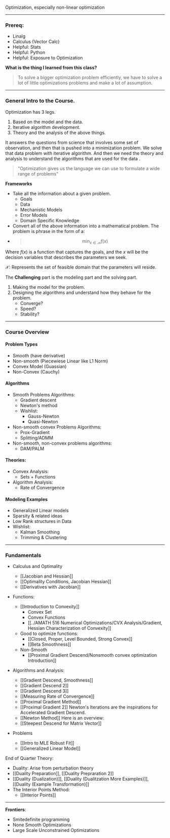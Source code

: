 Optimization, especially non-linear optimization

---
### **Prereq:** 
* Linalg
* Calculus (Vector Calc)
* Helpful: Stats 
* Helpful: Python 
* Helpful: Exposure to Optimization

**What is the thing I learned from this class?** 

> To solve a bigger optimization problem efficiently, we have to solve a lot of little optimizations problems and make a lot of assumption. 

---
### **General Intro to the Course.** 

Optimization has 3 legs. 
1. Based on the model and the data. 
2. Iterative algorithm development.
3. Theory and the analysis of the above things. 

It answers the questions from science that involves some set of observation, and then that is pushed into a minimization problem. We solve that data problem with iterative algorithm. And then we need the theory and analysis to understand the algorithms that are used for the data .

> "Optimization gives us the language we can use to formulate a wide range of problems"

**Frameworks**

* Take all the information about a given problem. 
	* Goals
	* Data
	* Mechanistic Models 
	* Error Models 
	* Domain Specific Knowledge
* Convert all of the above information into a mathematical problem. The problem is phrase in the form of a: 
* > $$\min_{x\in \mathcal{X}} f(x)$$

Where $f(x)$ is a function that captures the goals, and the $x$ will be the decision variables that describes the parameters we seek. 

$\mathcal{X}$: Represents the set of feasible domain that the parameters will reside. 

The **Challenging** part is the modeling part and the solving part. 
1. Making the model for the problem.
2. Designing the algorithms and understand how they behave for the problem. 
	* Converge? 
	* Speed? 
	* Stability?

---
### **Course Overview**
#### Problem Types
* Smooth (have derivative)
* Non-smooth (Piecewiese Linear like L1 Norm)
* Convex Model (Guassian)
* Non-Convex (Cauchy)

#### Algorithms
* Smooth Problems Algorithms: 
	* Gradient descent 
	* Newton's method 
	* Wishlist: 
		* Gauss-Newton
		* Quasi-Newton
* Non-smooth convex Problems Algorithms: 
	* Prox-Gradient
	* Splitting/ADMM 
* Non-smooth, non-convex problems algorithms: 
	* DAM/PALM

#### Theories: 
* Convex Analysis: 
	* Sets + Functions
* Algorithm Analysis: 
	* Rate of Convergence

#### Modeling Examples
* Generalized Linear models 
* Sparsity & related ideas
* Low Rank structures in Data
* Wishlist: 
	* Kalman Smoothing
	* Trimming & Clustering


---

### **Fundamentals**
* Calculus and Optimality
	* [[Jacobian and Hessian]]
	* [[Optimality Conditions, Jacobian Hessian]]
	* [[Derivatives with Jacobian]]

* Functions: 
	* [[Introduction to Convexity]] 
		* Convex Set
		* Convex Functions
		* [[../AMATH 516 Numerical Optimizations/CVX Analysis/Gradient, Hessian Characterization of Convexity]]
	* Good to optimize functions: 
		* [[Closed, Proper, Level Bounded, Strong Convex]]
		* [[Beta Smoothness]]
	* Non-Smooth
		* [[Proximal Gradient Descend/Nonsmooth convex optimization Introduction]]
		
* Algorithms and Analysis: 
	* [[Gradient Descend, Smoothness]]
	* [[Gradient Descend 2]]
	* [[Gradient Descend 3]]
    * [[Measuring Rate of Convergence]]
    * [[Proximal Gradient Method]]
    * [[Proximal Gradient 2]]
    Newton's Iterations are the inspirations for Accelerated Gradient Descend. 
	* [[Newton Method]]
	Here is an overview: 
	* [[Steepest Descend for Matrix Vector]]

* Problems
	* [[Intro to MLE Robust Fit]]
	* [[Generalized Linear Model]]


End of Quarter Theory: 

* Duality: Arise from perturbation theory 
* [[Duality Preparation]], [[Duality Prepraration 2]]
* [[Duality (Dualization)]], [[Duality (Dualitzation More Examples)]], [[Duality (Example Transformation)]]
* The Interior Points Method: 
	*  [[Interior Points]]



--- 
**Frontiers**: 

* Smitedefinite programming 
* None Smooth Optimizations
* Large Scale Unconstrained Optimizations